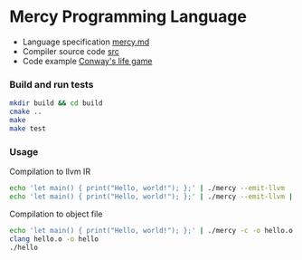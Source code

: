 # Mercy Programming Language

* Language specification [mercy.md](mercy.md)
* Compiler source code [src](src)
* Code example [Conway's life game](examples/life_game)


### Build and run tests
```bash
mkdir build && cd build
cmake ..
make
make test
```

### Usage
Compilation to llvm IR
```bash
echo 'let main() { print("Hello, world!"); };' | ./mercy --emit-llvm
echo 'let main() { print("Hello, world!"); };' | ./mercy --emit-llvm | lli
```
Compilation to object file
```bash
echo 'let main() { print("Hello, world!"); };' | ./mercy -c -o hello.o
clang hello.o -o hello
./hello
```

